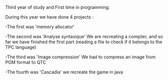 Third year of study and First time in programming.

During this year we have done 4 projects :

-The first was 'memory allocator'

-The second was 'Analyse syntaxique' We are recreating a compiler, and so far we have finished the first part (reading a file to check if it belongs to the TPC language)

-The third was 'Image compression' We had to compress an image from PGM format to QTC

-The fourth was 'Cascadia' we recreate the game in java
